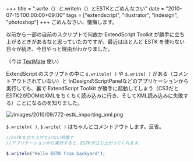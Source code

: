 +++
title = "$.write（）と$.writeln（）とESTKとごめんなさい"
date = "2010-07-15T00:00:00+09:00"
tags = ["extendscript", "illustrator", "indesign", "photoshop"]
+++
ごめんなさい、懺悔します。

以前から一部の自前のスクリプトで何故か ExtendScript Toolkit が勝手に立ち上がるときがあるなと思っていたのですが、最近はほとんど ESTK を使わない日々が続き、今日やっと理由がわかりました。

（今は [TextMate](http://macromates.com/) 使い） 

ExtendScript のスクリプトの中に `$.writeln( )` や `$.write( )` がある（コメントアウトされていない）と InDesignのScriptPanelなどのアプリケーションから実行しても、裏で ExtendScript Toolkit が勝手に起動してしまう（CS3だとESTK2がDOMのXMLをちくちく読み込みに行き、そしてXML読み込みに失敗する）ことになるのを知りました。

![/images/2010/09/772-estk_importing_xml.png](/images/2010/09/772-estk_importing_xml.png)

`$.writeln( )`, `$.write( )` はちゃんとコメントアウトします。反省。

```js
//ESTKを立ち上げていない状態で
//アプリケーションから実行すると、ESTKが立ち上がってくれます。

$.writeln("Hello ESTK from backyard");
```